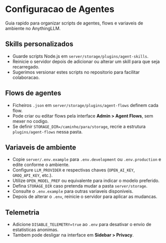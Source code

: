 # Configuracao de Agentes

Guia rapido para organizar scripts de agentes, flows e variaveis de ambiente no AnythingLLM.

## Skills personalizados

- Guarde scripts Node.js em `server/storage/plugins/agent-skills`.
- Reinicie o servidor depois de adicionar ou alterar um skill para que seja recarregado.
- Sugerimos versionar estes scripts no repositorio para facilitar colaboracao.

## Flows de agentes

- Ficheiros `.json` em `server/storage/plugins/agent-flows` definem cada flow.
- Pode criar ou editar flows pela interface **Admin > Agent Flows**, sem mexer no codigo.
- Se definir `STORAGE_DIR=/caminho/para/storage`, recrie a estrutura `plugins/agent-flows` nessa pasta.

## Variaveis de ambiente

- Copie `server/.env.example` para `.env.development` ou `.env.production` e edite conforme o ambiente.
- Configure `LLM_PROVIDER` e respectivas chaves (`OPEN_AI_KEY`, `GROQ_API_KEY`, etc.).
- Utilize `OPEN_MODEL_PREF` ou equivalente para indicar o modelo preferido.
- Defina `STORAGE_DIR` caso pretenda mudar a pasta `server/storage`.
- Consulte o `.env.example` para outras variaveis disponiveis.
- Depois de alterar o `.env`, reinicie o servidor para aplicar as mudancas.

## Telemetria

- Adicione `DISABLE_TELEMETRY=true` ao `.env` para desativar o envio de estatisticas anonimas.
- Tambem pode desligar na interface em **Sidebar > Privacy**.

